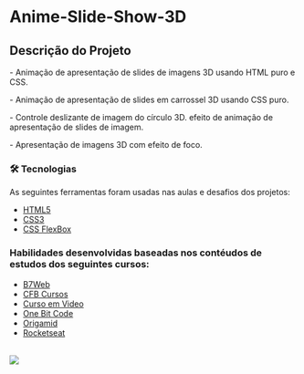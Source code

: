 # Anime-Slide-Show-3D
<h2> Descrição do Projeto </h2>
<p> - Animação de apresentação de slides de imagens 3D usando HTML puro e CSS. </p>
<p> - Animação de apresentação de slides em carrossel 3D usando CSS puro. </p>
<p> - Controle deslizante de imagem do círculo 3D. efeito de animação de apresentação de slides de imagem. </p>
<p> - Apresentação de imagens 3D com efeito de foco. </p>

### 🛠 Tecnologias

As seguintes ferramentas foram usadas nas aulas e desafios dos projetos:

- [HTML5](https://developer.mozilla.org/pt-BR/docs/Web/HTML)
- [CSS3](https://developer.mozilla.org/pt-BR/docs/Web/CSS)
- [CSS FlexBox](https://developer.mozilla.org/pt-BR/docs/Web/CSS/CSS_Flexible_Box_Layout/Basic_Concepts_of_Flexbox)



<h3> Habilidades desenvolvidas baseadas nos contéudos de estudos dos seguintes cursos: </h3>

<ul>
 <li><a href="https://b7web.com.br/">B7Web</a></li>
 <li><a href="https://www.youtube.com/channel/UCqHIWCQSq0yeE-1nbcRnt2w">CFB Cursos</a></li>
 <li><a href="https://www.cursoemvideo.com/">Curso em Video</a></li>
 <li><a href="https://programador.onebitcode.com/">One Bit Code</a></li>
 <li><a href="https://www.origamid.com/">Origamid</a></li>
 <li><a href="https://www.rocketseat.com.br/discover"> Rocketseat</a></li>
 
</ul>


<br>
 
 <img src="https://img.shields.io/static/v1?label=DEV&message=Darcisio Almeida&color=7159c1&style=for-the-badge&logo=ghost"/>
